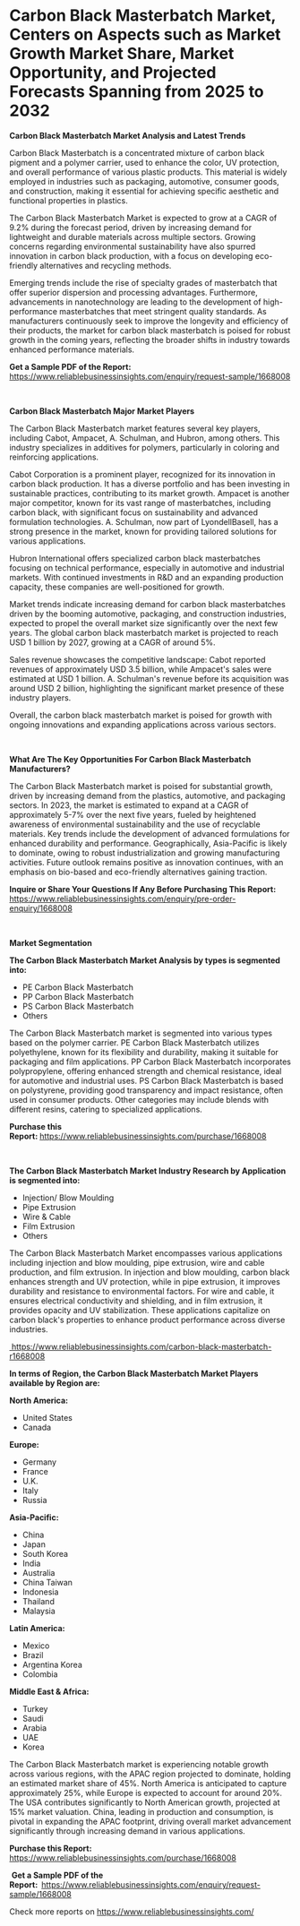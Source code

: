<p><h1>Carbon Black Masterbatch Market, Centers on Aspects such as Market Growth Market Share, Market Opportunity, and Projected Forecasts Spanning from 2025 to 2032</h1></p><p><strong>Carbon Black Masterbatch Market Analysis and Latest Trends</strong></p>
<p><p>Carbon Black Masterbatch is a concentrated mixture of carbon black pigment and a polymer carrier, used to enhance the color, UV protection, and overall performance of various plastic products. This material is widely employed in industries such as packaging, automotive, consumer goods, and construction, making it essential for achieving specific aesthetic and functional properties in plastics.</p><p>The Carbon Black Masterbatch Market is expected to grow at a CAGR of 9.2% during the forecast period, driven by increasing demand for lightweight and durable materials across multiple sectors. Growing concerns regarding environmental sustainability have also spurred innovation in carbon black production, with a focus on developing eco-friendly alternatives and recycling methods. </p><p>Emerging trends include the rise of specialty grades of masterbatch that offer superior dispersion and processing advantages. Furthermore, advancements in nanotechnology are leading to the development of high-performance masterbatches that meet stringent quality standards. As manufacturers continuously seek to improve the longevity and efficiency of their products, the market for carbon black masterbatch is poised for robust growth in the coming years, reflecting the broader shifts in industry towards enhanced performance materials.</p></p>
<p><strong>Get a Sample PDF of the Report:&nbsp;</strong> <a href="https://www.reliablebusinessinsights.com/enquiry/request-sample/1668008?utm_campaign=2440&utm_medium=2&utm_source=Github&utm_content=ia&utm_term=06032025&utm_id=carbon-black-masterbatch">https://www.reliablebusinessinsights.com/enquiry/request-sample/1668008</a></p>
<p>&nbsp;</p>
<p><strong>Carbon Black Masterbatch Major Market Players</strong></p>
<p><p>The Carbon Black Masterbatch market features several key players, including Cabot, Ampacet, A. Schulman, and Hubron, among others. This industry specializes in additives for polymers, particularly in coloring and reinforcing applications.</p><p>Cabot Corporation is a prominent player, recognized for its innovation in carbon black production. It has a diverse portfolio and has been investing in sustainable practices, contributing to its market growth. Ampacet is another major competitor, known for its vast range of masterbatches, including carbon black, with significant focus on sustainability and advanced formulation technologies. A. Schulman, now part of LyondellBasell, has a strong presence in the market, known for providing tailored solutions for various applications.</p><p>Hubron International offers specialized carbon black masterbatches focusing on technical performance, especially in automotive and industrial markets. With continued investments in R&D and an expanding production capacity, these companies are well-positioned for growth.</p><p>Market trends indicate increasing demand for carbon black masterbatches driven by the booming automotive, packaging, and construction industries, expected to propel the overall market size significantly over the next few years. The global carbon black masterbatch market is projected to reach USD 1 billion by 2027, growing at a CAGR of around 5%.</p><p>Sales revenue showcases the competitive landscape: Cabot reported revenues of approximately USD 3.5 billion, while Ampacet's sales were estimated at USD 1 billion. A. Schulman's revenue before its acquisition was around USD 2 billion, highlighting the significant market presence of these industry players.</p><p>Overall, the carbon black masterbatch market is poised for growth with ongoing innovations and expanding applications across various sectors.</p></p>
<p>&nbsp;</p>
<p><strong>What Are The Key Opportunities For Carbon Black Masterbatch Manufacturers?</strong></p>
<p><p>The Carbon Black Masterbatch market is poised for substantial growth, driven by increasing demand from the plastics, automotive, and packaging sectors. In 2023, the market is estimated to expand at a CAGR of approximately 5-7% over the next five years, fueled by heightened awareness of environmental sustainability and the use of recyclable materials. Key trends include the development of advanced formulations for enhanced durability and performance. Geographically, Asia-Pacific is likely to dominate, owing to robust industrialization and growing manufacturing activities. Future outlook remains positive as innovation continues, with an emphasis on bio-based and eco-friendly alternatives gaining traction.</p></p>
<p><strong>Inquire or Share Your Questions If Any Before Purchasing This Report:</strong> <a href="https://www.reliablebusinessinsights.com/enquiry/pre-order-enquiry/1668008?utm_campaign=2440&utm_medium=2&utm_source=Github&utm_content=ia&utm_term=06032025&utm_id=carbon-black-masterbatch">https://www.reliablebusinessinsights.com/enquiry/pre-order-enquiry/1668008</a></p>
<p>&nbsp;</p>
<p><strong>Market Segmentation</strong></p>
<p><strong>The Carbon Black Masterbatch Market Analysis by types is segmented into:</strong></p>
<p><ul><li>PE Carbon Black Masterbatch</li><li>PP Carbon Black Masterbatch</li><li>PS Carbon Black Masterbatch</li><li>Others</li></ul></p>
<p><p>The Carbon Black Masterbatch market is segmented into various types based on the polymer carrier. PE Carbon Black Masterbatch utilizes polyethylene, known for its flexibility and durability, making it suitable for packaging and film applications. PP Carbon Black Masterbatch incorporates polypropylene, offering enhanced strength and chemical resistance, ideal for automotive and industrial uses. PS Carbon Black Masterbatch is based on polystyrene, providing good transparency and impact resistance, often used in consumer products. Other categories may include blends with different resins, catering to specialized applications.</p></p>
<p><strong>Purchase this Report:&nbsp;</strong><a href="https://www.reliablebusinessinsights.com/purchase/1668008?utm_campaign=2440&utm_medium=2&utm_source=Github&utm_content=ia&utm_term=06032025&utm_id=carbon-black-masterbatch">https://www.reliablebusinessinsights.com/purchase/1668008</a></p>
<p>&nbsp;</p>
<p><strong>The Carbon Black Masterbatch Market Industry Research by Application is segmented into:</strong></p>
<p><ul><li>Injection/ Blow Moulding</li><li>Pipe Extrusion</li><li>Wire & Cable</li><li>Film Extrusion</li><li>Others</li></ul></p>
<p><p>The Carbon Black Masterbatch Market encompasses various applications including injection and blow moulding, pipe extrusion, wire and cable production, and film extrusion. In injection and blow moulding, carbon black enhances strength and UV protection, while in pipe extrusion, it improves durability and resistance to environmental factors. For wire and cable, it ensures electrical conductivity and shielding, and in film extrusion, it provides opacity and UV stabilization. These applications capitalize on carbon black's properties to enhance product performance across diverse industries.</p></p>
<p><a href="https://www.reliablebusinessinsights.com/carbon-black-masterbatch-r1668008?utm_campaign=2440&utm_medium=2&utm_source=Github&utm_content=ia&utm_term=06032025&utm_id=carbon-black-masterbatch">&nbsp;https://www.reliablebusinessinsights.com/carbon-black-masterbatch-r1668008</a></p>
<p><strong>In terms of Region, the Carbon Black Masterbatch Market Players available by Region are:</strong></p>
<p>
    <p> <strong> North America: </strong>
        <ul>
            <li>United States</li>
            <li>Canada</li>
        </ul>
        </p> 
    <p> <strong> Europe: </strong>
        <ul>
            <li>Germany</li>
            <li>France</li>
            <li>U.K.</li>
            <li>Italy</li>
            <li>Russia</li>
        </ul>
        </p> 
    <p> <strong> Asia-Pacific: </strong>
        <ul>
            <li>China</li>
            <li>Japan</li>
            <li>South Korea</li>
            <li>India</li>
            <li>Australia</li>
            <li>China Taiwan</li>
            <li>Indonesia</li>
            <li>Thailand</li>
            <li>Malaysia</li>
        </ul>
        </p> 
    <p> <strong> Latin America: </strong>
        <ul>
            <li>Mexico</li>
            <li>Brazil</li>
            <li>Argentina Korea</li>
            <li>Colombia</li>
        </ul>
        </p> 
    <p> <strong> Middle East & Africa: </strong>
        <ul>
            <li>Turkey</li>
            <li>Saudi</li>
            <li>Arabia</li>
            <li>UAE</li>
            <li>Korea</li>
        </ul>
    </p>
    </p>
<p><p>The Carbon Black Masterbatch market is experiencing notable growth across various regions, with the APAC region projected to dominate, holding an estimated market share of 45%. North America is anticipated to capture approximately 25%, while Europe is expected to account for around 20%. The USA contributes significantly to North American growth, projected at 15% market valuation. China, leading in production and consumption, is pivotal in expanding the APAC footprint, driving overall market advancement significantly through increasing demand in various applications.</p></p>
<p><strong>Purchase this Report: </strong><a href="https://www.reliablebusinessinsights.com/purchase/1668008?utm_campaign=2440&utm_medium=2&utm_source=Github&utm_content=ia&utm_term=06032025&utm_id=carbon-black-masterbatch">https://www.reliablebusinessinsights.com/purchase/1668008</a></p>
<p>&nbsp;<strong>Get a Sample PDF of the Report:&nbsp;&nbsp;</strong><a href="https://www.reliablebusinessinsights.com/enquiry/request-sample/1668008?utm_campaign=2440&utm_medium=2&utm_source=Github&utm_content=ia&utm_term=06032025&utm_id=carbon-black-masterbatch">https://www.reliablebusinessinsights.com/enquiry/request-sample/1668008</a></p>
<p><strong></strong></p>
<p>Check more reports on <a href="https://www.reliablebusinessinsights.com/?utm_campaign=2440&utm_medium=2&utm_source=Github&utm_content=ia&utm_term=06032025&utm_id=carbon-black-masterbatch">https://www.reliablebusinessinsights.com/</a></p>